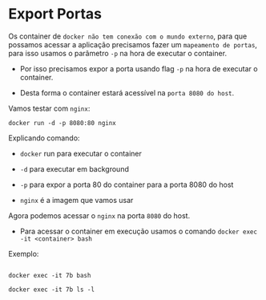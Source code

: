 # Export Portas

Os container de `docker não tem conexão com o mundo externo`, para que possamos acessar a aplicação precisamos fazer um `mapeamento de portas`, para isso usamos o parâmetro `-p` na hora de executar o container.

- Por isso precisamos expor a porta usando flag `-p` na hora de executar o container.

- Desta forma o container estará acessível na `porta 8080 do host`.

Vamos testar com `nginx`:

``` terminal docker
docker run -d -p 8080:80 nginx
```


Explicando comando:

- `docker` run para executar o container

- `-d` para executar em background

- `-p` para expor a porta 80 do container para a porta 8080 do host

- `nginx` é a imagem que vamos usar


Agora podemos acessar o `nginx` na porta `8080` do host.

- Para acessar o container em execução usamos o comando `docker exec -it <container> bash`

Exemplo:

``` terminal docker

docker exec -it 7b bash

docker exec -it 7b ls -l
```